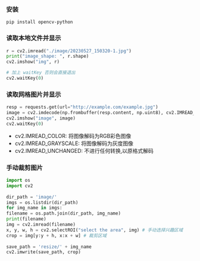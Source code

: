 ### 安装
```
pip install opencv-python
```

### 读取本地文件并显示

```python
r = cv2.imread("./image/20230527_150320-1.jpg")  
print("image_shape: ", r.shape)  
cv2.imshow("img", r)  

# 加上 waitKey 否则会直接退出
cv2.waitKey(0)
```

### 读取网格图片并显示
```python
resp = requests.get(url="http://example.com/example.jpg")  
image = cv2.imdecode(np.frombuffer(resp.content, np.uint8), cv2.IMREAD_UNCHANGED)  
cv2.imshow("image", image)  
cv2.waitKey(0)
```

- cv2.IMREAD_COLOR: 将图像解码为RGB彩色图像  
- cv2.IMREAD_GRAYSCALE: 将图像解码为灰度图像  
- cv2.IMREAD_UNCHANGED: 不进行任何转换,以原格式解码

### 手动裁剪图片
```python
import os  
import cv2  
  
dir_path = 'image/'  
imgs = os.listdir(dir_path)  
for img_name in imgs:  
filename = os.path.join(dir_path, img_name)  
print(filename)  
img = cv2.imread(filename)  
x, y, w, h = cv2.selectROI("select the area", img) # 手动选择兴趣区域  
crop = img[y:y + h, x:x + w] # 裁剪区域  
  
save_path = 'resize/' + img_name  
cv2.imwrite(save_path, crop)
```